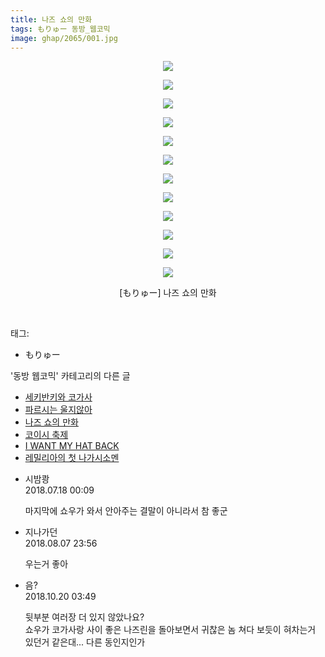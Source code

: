 ```yaml
---
title: 나즈 쇼의 만화
tags: もりゅー 동방_웹코믹
image: ghap/2065/001.jpg
---
```

<div class="article">
<p style="text-align: center; clear: none; float: none;"><img src="{{ site.nasurl }}/ghap/2065/001.jpg"/></p>
<p style="text-align: center; clear: none; float: none;"><img src="{{ site.nasurl }}/ghap/2065/002.jpg"/></p>
<p style="text-align: center; clear: none; float: none;"><img src="{{ site.nasurl }}/ghap/2065/003.jpg"/></p>
<p style="text-align: center; clear: none; float: none;"><img src="{{ site.nasurl }}/ghap/2065/004.jpg"/></p>
<p style="text-align: center; clear: none; float: none;"><img src="{{ site.nasurl }}/ghap/2065/005.jpg"/></p>
<p style="text-align: center; clear: none; float: none;"><img src="{{ site.nasurl }}/ghap/2065/006.jpg"/></p>
<p style="text-align: center; clear: none; float: none;"><img src="{{ site.nasurl }}/ghap/2065/007.jpg"/></p>
<p style="text-align: center; clear: none; float: none;"><img src="{{ site.nasurl }}/ghap/2065/008.jpg"/></p>
<p style="text-align: center; clear: none; float: none;"><img src="{{ site.nasurl }}/ghap/2065/009.jpg"/></p>
<p style="text-align: center; clear: none; float: none;"><img src="{{ site.nasurl }}/ghap/2065/010.jpg"/></p>
<p style="text-align: center; clear: none; float: none;"><img src="{{ site.nasurl }}/ghap/2065/011.jpg"/></p>
<p style="text-align: center; clear: none; float: none;"><img src="{{ site.nasurl }}/ghap/2065/012.jpg"/></p>
<p style="text-align: center; clear: none; float: none;">[もりゅー] 나즈 쇼의 만화</p>
<p><br/></p>
</div><div class="tagTrail">
<p>태그: </p>
<ul>
<li>もりゅー</li>
</ul>
</div><div class="another">
<p>'동방 웹코믹' 카테고리의 다른 글</p>
<ul>
<li><a href="/2016-09-10-ghap_2092">세키반키와 코가사</a></li>
<li><a href="/2016-09-09-ghap_2079">파르시는 울지않아</a></li>
<li><a href="/2016-09-09-ghap_2065">나즈 쇼의 만화</a></li>
<li><a href="/2016-09-08-ghap_2054">코이시 축제</a></li>
<li><a href="/2016-09-08-ghap_2053">I WANT MY HAT BACK</a></li>
<li><a href="/2016-09-08-ghap_2047">레밀리아의 첫 나가시소멘</a></li>
</ul>
</div><div class="cb_module cb_fluid">
<div class="cb_wrt cb_profile">
<div class="comment">
<ul>
<li class="cb_thumb_off" id="comment15288958">
<div class="cb_comment_area">
<div class="cb_info_area">
<div class="cb_section">
<span class="cb_nick_name">시밤쾅</span>
</div>
<div class="cb_section">
<span class="cb_date">2018.07.18 00:09 </span>
</div>
</div>
<div class="cb_dsc_comment">
<p class="cb_dsc">
											마지막에 쇼우가 와서 안아주는 결말이 아니라서 참 좋군
										</p>
</div>
</div></li>
<li class="cb_thumb_off" id="comment15302935">
<div class="cb_comment_area">
<div class="cb_info_area">
<div class="cb_section">
<span class="cb_nick_name">지나가던</span>
</div>
<div class="cb_section">
<span class="cb_date">2018.08.07 23:56 </span>
</div>
</div>
<div class="cb_dsc_comment">
<p class="cb_dsc">
											우는거 좋아
										</p>
</div>
</div></li>
<li class="cb_thumb_off" id="comment15358589">
<div class="cb_comment_area">
<div class="cb_info_area">
<div class="cb_section">
<span class="cb_nick_name">음?</span>
</div>
<div class="cb_section">
<span class="cb_date">2018.10.20 03:49 </span>
</div>
</div>
<div class="cb_dsc_comment">
<p class="cb_dsc">
											뒷부분 여러장 더 있지 않았나요?<br/>
쇼우가 코가사랑 사이 좋은 나즈린을 돌아보면서 귀찮은 놈 쳐다 보듯이 혀차는거 있던거 같은대... 다른 동인지인가
										</p>
</div>
</div></li>
</ul>
</div>
</div><!-- commentList close -->
</div>